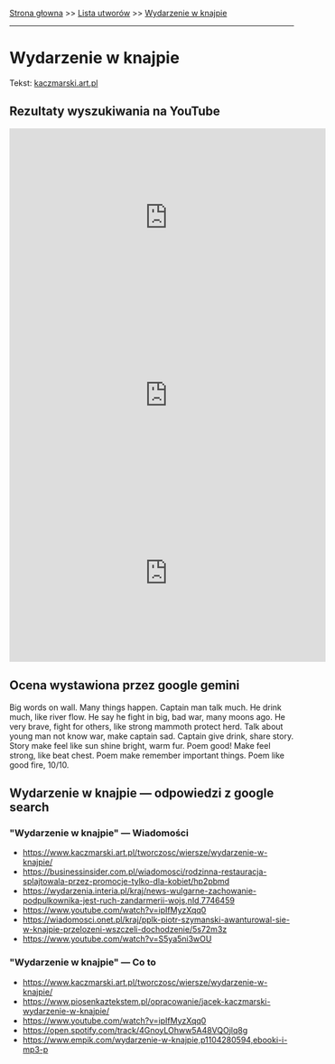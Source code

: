 [Strona głowna](../index.md) >> [Lista utworów](../list.md) >> [Wydarzenie w knajpie](651.md)

---

# Wydarzenie w knajpie

Tekst: [kaczmarski.art.pl](https://www.kaczmarski.art.pl/tworczosc/wiersze/wydarzenie-w-knajpie/)

## Rezultaty wyszukiwania na YouTube

<iframe width="560" height="315" src="https://www.youtube.com/embed/SKsVpoBis3E?si=IdontcarewhotheIRSsendsImnotpayingtaxes" title="YouTube video player" frameborder="0" allow="accelerometer; autoplay; clipboard-write; encrypted-media; gyroscope; picture-in-picture; web-share" referrerpolicy="strict-origin-when-cross-origin" allowfullscreen></iframe>

<iframe width="560" height="315" src="https://www.youtube.com/embed/bYAJCa7Iajc?si=IdontcarewhotheIRSsendsImnotpayingtaxes" title="YouTube video player" frameborder="0" allow="accelerometer; autoplay; clipboard-write; encrypted-media; gyroscope; picture-in-picture; web-share" referrerpolicy="strict-origin-when-cross-origin" allowfullscreen></iframe>

<iframe width="560" height="315" src="https://www.youtube.com/embed/e_JWGEpU-a4?si=IdontcarewhotheIRSsendsImnotpayingtaxes" title="YouTube video player" frameborder="0" allow="accelerometer; autoplay; clipboard-write; encrypted-media; gyroscope; picture-in-picture; web-share" referrerpolicy="strict-origin-when-cross-origin" allowfullscreen></iframe>

## Ocena wystawiona przez google gemini

Big words on wall. Many things happen. Captain man talk much. He drink much, like river flow. He say he fight in big, bad war, many moons ago. He very brave, fight for others, like strong mammoth protect herd. Talk about young man not know war, make captain sad. Captain give drink, share story. Story make feel like sun shine bright, warm fur. Poem good! Make feel strong, like beat chest. Poem make remember important things. Poem like good fire, 10/10.


## Wydarzenie w knajpie — odpowiedzi z google search

### "Wydarzenie w knajpie" — Wiadomości

 - <https://www.kaczmarski.art.pl/tworczosc/wiersze/wydarzenie-w-knajpie/>
 - <https://businessinsider.com.pl/wiadomosci/rodzinna-restauracja-splajtowala-przez-promocje-tylko-dla-kobiet/hp2pbmd>
 - <https://wydarzenia.interia.pl/kraj/news-wulgarne-zachowanie-podpulkownika-jest-ruch-zandarmerii-wojs,nId,7746459>
 - <https://www.youtube.com/watch?v=ipIfMyzXqq0>
 - <https://wiadomosci.onet.pl/kraj/pplk-piotr-szymanski-awanturowal-sie-w-knajpie-przelozeni-wszczeli-dochodzenie/5s72m3z>
 - <https://www.youtube.com/watch?v=S5ya5ni3wOU>

### "Wydarzenie w knajpie" — Co to

 - <https://www.kaczmarski.art.pl/tworczosc/wiersze/wydarzenie-w-knajpie/>
 - <https://www.piosenkaztekstem.pl/opracowanie/jacek-kaczmarski-wydarzenie-w-knajpie/>
 - <https://www.youtube.com/watch?v=ipIfMyzXqq0>
 - <https://open.spotify.com/track/4GnoyLOhww5A48VQOjlq8g>
 - <https://www.empik.com/wydarzenie-w-knajpie,p1104280594,ebooki-i-mp3-p>

